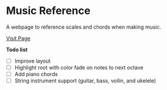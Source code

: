 # Music Reference
A webpage to reference scales and chords when making music.

[Visit Page](https://github.com/marekvymazal/music-reference "Music Reference")

**Todo list**
- [ ] Improve layout
- [ ] Highlight root with color fade on notes to next octave
- [ ] Add piano chords
- [ ] String instrument support (guitar, bass, voilin, and ukelele)

